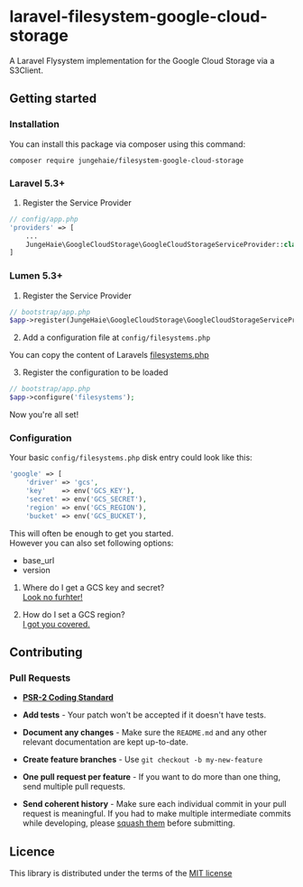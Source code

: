 # laravel-filesystem-google-cloud-storage

A Laravel Flysystem implementation for the Google Cloud Storage via a S3Client.

## Getting started

### Installation

You can install this package via composer using this command:

`composer require jungehaie/filesystem-google-cloud-storage`

### Laravel 5.3+

1. Register the Service Provider

```php
// config/app.php
'providers' => [
    ...
    JungeHaie\GoogleCloudStorage\GoogleCloudStorageServiceProvider::class,
]
```

### Lumen 5.3+

1. Register the Service Provider

```php
// bootstrap/app.php
$app->register(JungeHaie\GoogleCloudStorage\GoogleCloudStorageServiceProvider::class);
```

2. Add a configuration file at `config/filesystems.php`

You can copy the content of Laravels [filesystems.php](https://github.com/laravel/laravel/blob/master/config/filesystems.php)

3. Register the configuration to be loaded

```php
// bootstrap/app.php
$app->configure('filesystems');
```

Now you're all set!

### Configuration

Your basic `config/filesystems.php` disk entry could look like this:

```php
'google' => [
    'driver' => 'gcs',
    'key'    => env('GCS_KEY'),
    'secret' => env('GCS_SECRET'),
    'region' => env('GCS_REGION'),
    'bucket' => env('GCS_BUCKET'),
```

This will often be enough to get you started.  
However you can also set following options:
* base_url
* version

1. Where do I get a GCS key and secret?  
[Look no furhter!](https://cloud.google.com/storage/docs/migrating#keys)


2. How do I set a GCS region?  
[I got you covered.](https://cloud.google.com/storage/docs/bucket-locations)

## Contributing

### Pull Requests

- **[PSR-2 Coding Standard](https://github.com/php-fig/fig-standards/blob/master/accepted/PSR-2-coding-style-guide.md)**

- **Add tests** - Your patch won't be accepted if it doesn't have tests.

- **Document any changes** - Make sure the `README.md` and any other relevant documentation are kept up-to-date.

- **Create feature branches** - Use `git checkout -b my-new-feature`

- **One pull request per feature** - If you want to do more than one thing, send multiple pull requests.

- **Send coherent history** - Make sure each individual commit in your pull request is meaningful. If you had to make multiple intermediate commits while developing, please [squash them](http://www.git-scm.com/book/en/v2/Git-Tools-Rewriting-History#Changing-Multiple-Commit-Messages) before submitting.


## Licence

This library is distributed under the terms of the [MIT license](https://github.com/jungehaie/laravel-filesystem-google-cloud-storage/blob/master/LICENSE.md)